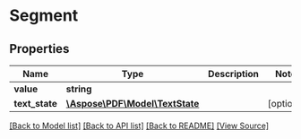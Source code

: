 ﻿# Segment


## Properties
Name | Type | Description | Notes
------------ | ------------- | ------------- | -------------
**value** | **string** |  | 
**text_state** | [**\Aspose\PDF\Model\TextState**](TextState.md) |  | [optional]

[[Back to Model list]](../README.md#documentation-for-models) [[Back to API list]](../README.md#documentation-for-api-endpoints) [[Back to README]](../README.md) [[View Source]](../src/Aspose/PDF/Model/Segment.php)


